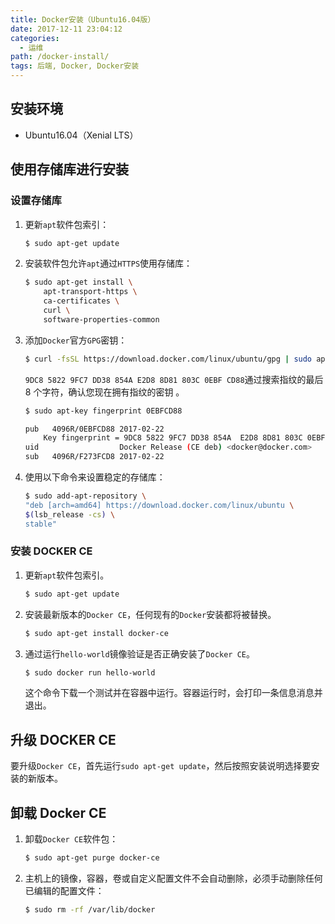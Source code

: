 ```yaml
---
title: Docker安装（Ubuntu16.04版）
date: 2017-12-11 23:04:12
categories:
  - 运维
path: /docker-install/
tags: 后端, Docker, Docker安装
---
```


## 安装环境

- Ubuntu16.04（Xenial LTS）

## 使用存储库进行安装

### 设置存储库

1. 更新`apt`软件包索引：
   ```bash
   $ sudo apt-get update
   ```
2. 安装软件包允许`apt`通过`HTTPS`使用存储库：
   ```bash
   $ sudo apt-get install \
       apt-transport-https \
       ca-certificates \
       curl \
       software-properties-common
   ```
3. 添加`Docker`官方`GPG`密钥：

   ```bash
   $ curl -fsSL https://download.docker.com/linux/ubuntu/gpg | sudo apt-key add -
   ```

   `9DC8 5822 9FC7 DD38 854A E2D8 8D81 803C 0EBF CD88`通过搜索指纹的最后 8 个字符，确认您现在拥有指纹的密钥 。

   ```bash
   $ sudo apt-key fingerprint 0EBFCD88

   pub   4096R/0EBFCD88 2017-02-22
       Key fingerprint = 9DC8 5822 9FC7 DD38 854A  E2D8 8D81 803C 0EBF CD88
   uid                  Docker Release (CE deb) <docker@docker.com>
   sub   4096R/F273FCD8 2017-02-22
   ```

4. 使用以下命令来设置稳定的存储库：

   ```bash
   $ sudo add-apt-repository \
   "deb [arch=amd64] https://download.docker.com/linux/ubuntu \
   $(lsb_release -cs) \
   stable"
   ```

### 安装 DOCKER CE

1. 更新`apt`软件包索引。
   ```bash
   $ sudo apt-get update
   ```
2. 安装最新版本的`Docker CE`，任何现有的`Docker`安装都将被替换。
   ```bash
   $ sudo apt-get install docker-ce
   ```
3. 通过运行`hello-world`镜像验证是否正确安装了`Docker CE`。
   ```bash
   $ sudo docker run hello-world
   ```
   这个命令下载一个测试并在容器中运行。容器运行时，会打印一条信息消息并退出。

## 升级 DOCKER CE

要升级`Docker CE`，首先运行`sudo apt-get update`，然后按照安装说明选择要安装的新版本。

## 卸载 Docker CE

1. 卸载`Docker CE`软件包：
   ```bash
   $ sudo apt-get purge docker-ce
   ```
2. 主机上的镜像，容器，卷或自定义配置文件不会自动删除，必须手动删除任何已编辑的配置文件：
   ```bash
   $ sudo rm -rf /var/lib/docker
   ```
